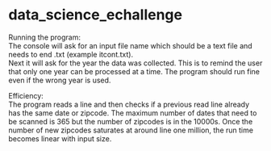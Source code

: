 # data_science_echallenge

Running the program:  
                      The console will ask for an input file name which should be a text file and needs to end .txt (example itcont.txt).  
                      Next it will ask for the year the data was collected.  This is to remind the user that only one year can be processed 
                      at a time.  The program should run fine even if the wrong year is used.
                     
Efficiency:          
                      The program reads a line and then checks if a previous read line already has the same date or zipcode.  The maximum 
                      number of dates that need to be scanned is 365 but the number of zipcodes is in the 10000s.  Once the number of new 
                      zipcodes saturates at around line one million, the run time becomes linear with input size.  
                      
